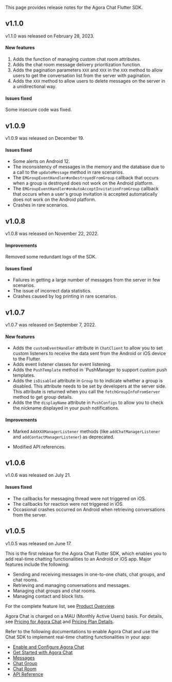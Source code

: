 This page provides release notes for the Agora Chat Flutter SDK.

## v1.1.0

v1.1.0 was released on February 28, 2023.

#### New features

1. Adds the function of managing custom chat room attributes.
2. Adds the chat room message delivery prioritization function.
3. Adds the pagination parameters `XXX` and `XXX` in the `XXX` method to allow users to get the conversation list from the server with pagination.
4. Adds the `XXX` method to allow users to delete messages on the server in a unidirectional way.

#### Issues fixed

Some insecure code was fixed.

## v1.0.9

v1.0.9 was released on December 19.

#### Issues fixed

- Some alerts on Android 12.
- The inconsistency of messages in the memory and the database due to a call to the `updateMessage` method in rare scenarios.
- The `EMGroupEventHandler#onDestroyedFromGroup` callback that occurs when a group is destroyed does not work on the Android platform.
- The `EMGroupEventHandler#onAutoAcceptInvitationFromGroup` callback that occurs when a user's group invitation is accepted automatically does not work on the Android platform.
- Crashes in rare scenarios.

## v1.0.8

v1.0.8 was released on November 22, 2022.

#### Improvements

Removed some redundant logs of the SDK.

#### Issues fixed

- Failures in getting a large number of messages from the server in few scenarios.
- The issue of incorrect data statistics.
- Crashes caused by log printing in rare scenarios.

## v1.0.7

v1.0.7 was released on September 7, 2022.

#### New features

- Adds the `customEventHandler` attribute in `ChatClient` to allow you to set custom listeners to receive the data sent from the Android or iOS device to the Flutter. 
- Adds event listener classes for event listening.
- Adds the `PushTemplate` method in `PushManager to support custom push templates. 
- Adds the `isDisabled` attribute in `Group` to to indicate whether a group is disabled. This attribute needs to be set by developers at the server side. This attribute is returned when you call the `fetchGroupInfoFromServer` method to get group details.
- Adds the the `displayName` attribute in `PushConfigs` to allow you to check the nickname displayed in your push notifications.

#### Improvements

- Marked `AddXXXManagerListener` methods (like `addChatManagerListener`  and `addContactManagerListener`) as deprecated.

- Modified API references.

## v1.0.6

v1.0.6 was released on July 21.

#### Issues fixed

- The callbacks for messaging thread were not triggered on iOS.
- The callbacks for reaction were not triggered in iOS.
- Occasional crashes occurred on Android when retrieving conversations from the server.

## v1.0.5

v1.0.5 was released on June 17.

This is the first release for the Agora Chat Flutter SDK, which enables you to add real-time chatting functionalities to an Android or iOS app. Major features include the following:

- Sending and receiving messages in one-to-one chats, chat groups, and chat rooms.
- Retrieving and managing conversations and messages.
- Managing chat groups and chat rooms.
- Managing contact and block lists.

For the complete feature list, see [Product Overview](./agora_chat_overview?platform=Flutter).

Agora Chat is charged on a MAU (Monthly Active Users) basis. For details, see [Pricing for Agora Chat](./agora_chat_pricing?platform=Flutter) and [Pricing Plan Details](./agora_chat_plan?platform=Flutter).

Refer to the following documentations to enable Agora Chat and use the Chat SDK to implement real-time chatting functionalities in your app:

- [Enable and Configure Agora Chat](./enable_agora_chat)
- [Get Started with Agora Chat](./agora_chat_get_started_flutter)
- [Messages](./agora_chat_message_overview?platform=Flutter)
- [Chat Group](./agora_chat_group_overview?platform=Flutter)
- [Chat Room](./agora_chat_chatroom_overview?platform=Flutter)
- [API Reference](./api-ref?platform=Flutter)